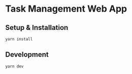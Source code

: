 # Task Management Web App

## Setup & Installation

```
yarn install
```

## Development

```
yarn dev
```
